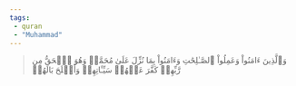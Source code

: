 ```yaml
---
tags: 
 - quran 
 - "Muhammad"
---
```


> وَٱلَّذِينَ ءَامَنُواْ وَعَمِلُواْ ٱلصَّـٰلِحَٰتِ وَءَامَنُواْ بِمَا نُزِّلَ عَلَىٰ مُحَمَّدٖ وَهُوَ ٱلۡحَقُّ مِن رَّبِّهِمۡ كَفَّرَ عَنۡهُمۡ سَيِّـَٔاتِهِمۡ وَأَصۡلَحَ بَالَهُمۡ
